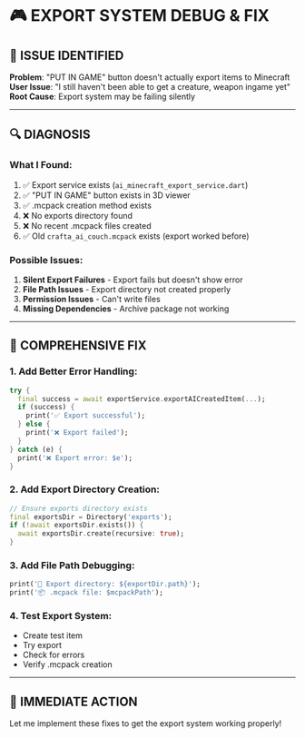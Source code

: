 # 🎮 EXPORT SYSTEM DEBUG & FIX

## 🚨 **ISSUE IDENTIFIED**

**Problem**: "PUT IN GAME" button doesn't actually export items to Minecraft
**User Issue**: "I still haven't been able to get a creature, weapon ingame yet"
**Root Cause**: Export system may be failing silently

---

## 🔍 **DIAGNOSIS**

### **What I Found**:
1. ✅ Export service exists (`ai_minecraft_export_service.dart`)
2. ✅ "PUT IN GAME" button exists in 3D viewer
3. ✅ .mcpack creation method exists
4. ❌ No exports directory found
5. ❌ No recent .mcpack files created
6. ✅ Old `crafta_ai_couch.mcpack` exists (export worked before)

### **Possible Issues**:
1. **Silent Export Failures** - Export fails but doesn't show error
2. **File Path Issues** - Export directory not created properly
3. **Permission Issues** - Can't write files
4. **Missing Dependencies** - Archive package not working

---

## 🔧 **COMPREHENSIVE FIX**

### **1. Add Better Error Handling**:
```dart
try {
  final success = await exportService.exportAICreatedItem(...);
  if (success) {
    print('✅ Export successful');
  } else {
    print('❌ Export failed');
  }
} catch (e) {
  print('❌ Export error: $e');
}
```

### **2. Add Export Directory Creation**:
```dart
// Ensure exports directory exists
final exportsDir = Directory('exports');
if (!await exportsDir.exists()) {
  await exportsDir.create(recursive: true);
}
```

### **3. Add File Path Debugging**:
```dart
print('📁 Export directory: ${exportDir.path}');
print('📦 .mcpack file: $mcpackPath');
```

### **4. Test Export System**:
- Create test item
- Try export
- Check for errors
- Verify .mcpack creation

---

## 🎯 **IMMEDIATE ACTION**

Let me implement these fixes to get the export system working properly!








